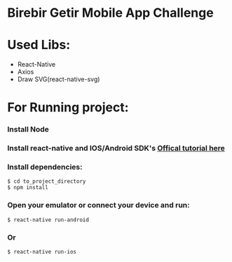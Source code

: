 # Birebir Getir Mobile App Challenge

# Used Libs:
- React-Native
- Axios
- Draw SVG(react-native-svg)

# For Running project:

### Install Node

### Install react-native and IOS/Android SDK's [Offical tutorial here](https://facebook.github.io/react-native/docs/getting-started.html)

### Install dependencies:
```
$ cd to_project_directory
$ npm install
```
### Open your emulator or connect your device and run:
```
$ react-native run-android
```
### Or
```
$ react-native run-ios
```